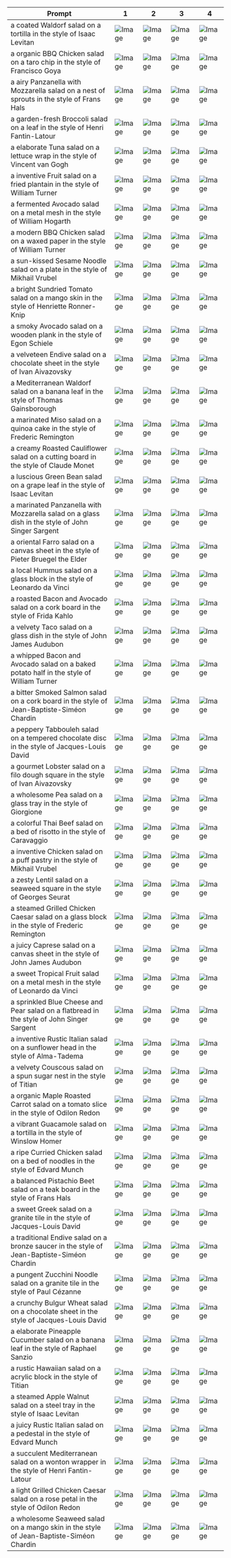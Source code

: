 | Prompt | 1 | 2 | 3 | 4 |
|-|-|-|-|-|
| a coated Waldorf salad on a tortilla in the style of Isaac Levitan | ![Image](https://salad-benchmark-public-assets.s3.us-east-2.amazonaws.com/sdxl/047e5da2-939f-4e0c-a676-bdc800550920-0.jpg) | ![Image](https://salad-benchmark-public-assets.s3.us-east-2.amazonaws.com/sdxl/047e5da2-939f-4e0c-a676-bdc800550920-1.jpg) | ![Image](https://salad-benchmark-public-assets.s3.us-east-2.amazonaws.com/sdxl/047e5da2-939f-4e0c-a676-bdc800550920-2.jpg) | ![Image](https://salad-benchmark-public-assets.s3.us-east-2.amazonaws.com/sdxl/047e5da2-939f-4e0c-a676-bdc800550920-3.jpg) |
| a organic BBQ Chicken salad on a taro chip in the style of Francisco Goya | ![Image](https://salad-benchmark-public-assets.s3.us-east-2.amazonaws.com/sdxl/80b92948-9ad0-4e63-a1d7-6f4082c257f6-0.jpg) | ![Image](https://salad-benchmark-public-assets.s3.us-east-2.amazonaws.com/sdxl/80b92948-9ad0-4e63-a1d7-6f4082c257f6-1.jpg) | ![Image](https://salad-benchmark-public-assets.s3.us-east-2.amazonaws.com/sdxl/80b92948-9ad0-4e63-a1d7-6f4082c257f6-2.jpg) | ![Image](https://salad-benchmark-public-assets.s3.us-east-2.amazonaws.com/sdxl/80b92948-9ad0-4e63-a1d7-6f4082c257f6-3.jpg) |
| a airy Panzanella with Mozzarella salad on a nest of sprouts in the style of Frans Hals | ![Image](https://salad-benchmark-public-assets.s3.us-east-2.amazonaws.com/sdxl/15692f56-b22e-4de0-8d1d-e06b5f12d726-0.jpg) | ![Image](https://salad-benchmark-public-assets.s3.us-east-2.amazonaws.com/sdxl/15692f56-b22e-4de0-8d1d-e06b5f12d726-1.jpg) | ![Image](https://salad-benchmark-public-assets.s3.us-east-2.amazonaws.com/sdxl/15692f56-b22e-4de0-8d1d-e06b5f12d726-2.jpg) | ![Image](https://salad-benchmark-public-assets.s3.us-east-2.amazonaws.com/sdxl/15692f56-b22e-4de0-8d1d-e06b5f12d726-3.jpg) |
| a garden-fresh Broccoli salad on a leaf in the style of Henri Fantin-Latour | ![Image](https://salad-benchmark-public-assets.s3.us-east-2.amazonaws.com/sdxl/1c0905dd-f33f-4439-87f2-68b2aafa9621-0.jpg) | ![Image](https://salad-benchmark-public-assets.s3.us-east-2.amazonaws.com/sdxl/1c0905dd-f33f-4439-87f2-68b2aafa9621-1.jpg) | ![Image](https://salad-benchmark-public-assets.s3.us-east-2.amazonaws.com/sdxl/1c0905dd-f33f-4439-87f2-68b2aafa9621-2.jpg) | ![Image](https://salad-benchmark-public-assets.s3.us-east-2.amazonaws.com/sdxl/1c0905dd-f33f-4439-87f2-68b2aafa9621-3.jpg) |
| a elaborate Tuna salad on a lettuce wrap in the style of Vincent van Gogh | ![Image](https://salad-benchmark-public-assets.s3.us-east-2.amazonaws.com/sdxl/7d9985cd-03f3-422f-9b29-2117ccb50fcc-0.jpg) | ![Image](https://salad-benchmark-public-assets.s3.us-east-2.amazonaws.com/sdxl/7d9985cd-03f3-422f-9b29-2117ccb50fcc-1.jpg) | ![Image](https://salad-benchmark-public-assets.s3.us-east-2.amazonaws.com/sdxl/7d9985cd-03f3-422f-9b29-2117ccb50fcc-2.jpg) | ![Image](https://salad-benchmark-public-assets.s3.us-east-2.amazonaws.com/sdxl/7d9985cd-03f3-422f-9b29-2117ccb50fcc-3.jpg) |
| a inventive Fruit salad on a fried plantain in the style of William Turner | ![Image](https://salad-benchmark-public-assets.s3.us-east-2.amazonaws.com/sdxl/2b9a7f84-e17a-498a-8d46-1b03bf489834-0.jpg) | ![Image](https://salad-benchmark-public-assets.s3.us-east-2.amazonaws.com/sdxl/2b9a7f84-e17a-498a-8d46-1b03bf489834-1.jpg) | ![Image](https://salad-benchmark-public-assets.s3.us-east-2.amazonaws.com/sdxl/2b9a7f84-e17a-498a-8d46-1b03bf489834-2.jpg) | ![Image](https://salad-benchmark-public-assets.s3.us-east-2.amazonaws.com/sdxl/2b9a7f84-e17a-498a-8d46-1b03bf489834-3.jpg) |
| a fermented Avocado salad on a metal mesh in the style of William Hogarth | ![Image](https://salad-benchmark-public-assets.s3.us-east-2.amazonaws.com/sdxl/eaad1959-efa9-4ac9-9506-ac989eeb4f76-0.jpg) | ![Image](https://salad-benchmark-public-assets.s3.us-east-2.amazonaws.com/sdxl/eaad1959-efa9-4ac9-9506-ac989eeb4f76-1.jpg) | ![Image](https://salad-benchmark-public-assets.s3.us-east-2.amazonaws.com/sdxl/eaad1959-efa9-4ac9-9506-ac989eeb4f76-2.jpg) | ![Image](https://salad-benchmark-public-assets.s3.us-east-2.amazonaws.com/sdxl/eaad1959-efa9-4ac9-9506-ac989eeb4f76-3.jpg) |
| a modern BBQ Chicken salad on a waxed paper in the style of William Turner | ![Image](https://salad-benchmark-public-assets.s3.us-east-2.amazonaws.com/sdxl/dd3edd1c-7cc3-4e2d-ac96-4f6a103a4b9e-0.jpg) | ![Image](https://salad-benchmark-public-assets.s3.us-east-2.amazonaws.com/sdxl/dd3edd1c-7cc3-4e2d-ac96-4f6a103a4b9e-1.jpg) | ![Image](https://salad-benchmark-public-assets.s3.us-east-2.amazonaws.com/sdxl/dd3edd1c-7cc3-4e2d-ac96-4f6a103a4b9e-2.jpg) | ![Image](https://salad-benchmark-public-assets.s3.us-east-2.amazonaws.com/sdxl/dd3edd1c-7cc3-4e2d-ac96-4f6a103a4b9e-3.jpg) |
| a sun-kissed Sesame Noodle salad on a plate in the style of Mikhail Vrubel | ![Image](https://salad-benchmark-public-assets.s3.us-east-2.amazonaws.com/sdxl/190d910b-aae4-4ef2-9631-f07cbfbdb610-0.jpg) | ![Image](https://salad-benchmark-public-assets.s3.us-east-2.amazonaws.com/sdxl/190d910b-aae4-4ef2-9631-f07cbfbdb610-1.jpg) | ![Image](https://salad-benchmark-public-assets.s3.us-east-2.amazonaws.com/sdxl/190d910b-aae4-4ef2-9631-f07cbfbdb610-2.jpg) | ![Image](https://salad-benchmark-public-assets.s3.us-east-2.amazonaws.com/sdxl/190d910b-aae4-4ef2-9631-f07cbfbdb610-3.jpg) |
| a bright Sundried Tomato salad on a mango skin in the style of Henriette Ronner-Knip | ![Image](https://salad-benchmark-public-assets.s3.us-east-2.amazonaws.com/sdxl/6f2334ea-5074-416d-b147-2ae0e56f1a71-0.jpg) | ![Image](https://salad-benchmark-public-assets.s3.us-east-2.amazonaws.com/sdxl/6f2334ea-5074-416d-b147-2ae0e56f1a71-1.jpg) | ![Image](https://salad-benchmark-public-assets.s3.us-east-2.amazonaws.com/sdxl/6f2334ea-5074-416d-b147-2ae0e56f1a71-2.jpg) | ![Image](https://salad-benchmark-public-assets.s3.us-east-2.amazonaws.com/sdxl/6f2334ea-5074-416d-b147-2ae0e56f1a71-3.jpg) |
| a smoky Avocado salad on a wooden plank in the style of Egon Schiele | ![Image](https://salad-benchmark-public-assets.s3.us-east-2.amazonaws.com/sdxl/0c33be69-3e4d-496f-b3d0-8340ef4f841a-0.jpg) | ![Image](https://salad-benchmark-public-assets.s3.us-east-2.amazonaws.com/sdxl/0c33be69-3e4d-496f-b3d0-8340ef4f841a-1.jpg) | ![Image](https://salad-benchmark-public-assets.s3.us-east-2.amazonaws.com/sdxl/0c33be69-3e4d-496f-b3d0-8340ef4f841a-2.jpg) | ![Image](https://salad-benchmark-public-assets.s3.us-east-2.amazonaws.com/sdxl/0c33be69-3e4d-496f-b3d0-8340ef4f841a-3.jpg) |
| a velveteen Endive salad on a chocolate sheet in the style of Ivan Aivazovsky | ![Image](https://salad-benchmark-public-assets.s3.us-east-2.amazonaws.com/sdxl/77ba6d0d-effa-4ac1-9eb1-b81f10380745-0.jpg) | ![Image](https://salad-benchmark-public-assets.s3.us-east-2.amazonaws.com/sdxl/77ba6d0d-effa-4ac1-9eb1-b81f10380745-1.jpg) | ![Image](https://salad-benchmark-public-assets.s3.us-east-2.amazonaws.com/sdxl/77ba6d0d-effa-4ac1-9eb1-b81f10380745-2.jpg) | ![Image](https://salad-benchmark-public-assets.s3.us-east-2.amazonaws.com/sdxl/77ba6d0d-effa-4ac1-9eb1-b81f10380745-3.jpg) |
| a Mediterranean Waldorf salad on a banana leaf in the style of Thomas Gainsborough | ![Image](https://salad-benchmark-public-assets.s3.us-east-2.amazonaws.com/sdxl/fe33d1d8-9b25-4ced-a196-0a8def331a08-0.jpg) | ![Image](https://salad-benchmark-public-assets.s3.us-east-2.amazonaws.com/sdxl/fe33d1d8-9b25-4ced-a196-0a8def331a08-1.jpg) | ![Image](https://salad-benchmark-public-assets.s3.us-east-2.amazonaws.com/sdxl/fe33d1d8-9b25-4ced-a196-0a8def331a08-2.jpg) | ![Image](https://salad-benchmark-public-assets.s3.us-east-2.amazonaws.com/sdxl/fe33d1d8-9b25-4ced-a196-0a8def331a08-3.jpg) |
| a marinated Miso salad on a quinoa cake in the style of Frederic Remington | ![Image](https://salad-benchmark-public-assets.s3.us-east-2.amazonaws.com/sdxl/22bbef3f-440a-47ec-8f27-4ce91e531931-0.jpg) | ![Image](https://salad-benchmark-public-assets.s3.us-east-2.amazonaws.com/sdxl/22bbef3f-440a-47ec-8f27-4ce91e531931-1.jpg) | ![Image](https://salad-benchmark-public-assets.s3.us-east-2.amazonaws.com/sdxl/22bbef3f-440a-47ec-8f27-4ce91e531931-2.jpg) | ![Image](https://salad-benchmark-public-assets.s3.us-east-2.amazonaws.com/sdxl/22bbef3f-440a-47ec-8f27-4ce91e531931-3.jpg) |
| a creamy Roasted Cauliflower salad on a cutting board in the style of Claude Monet | ![Image](https://salad-benchmark-public-assets.s3.us-east-2.amazonaws.com/sdxl/196028d9-fddd-4e9e-8360-c1b81d61a67e-0.jpg) | ![Image](https://salad-benchmark-public-assets.s3.us-east-2.amazonaws.com/sdxl/196028d9-fddd-4e9e-8360-c1b81d61a67e-1.jpg) | ![Image](https://salad-benchmark-public-assets.s3.us-east-2.amazonaws.com/sdxl/196028d9-fddd-4e9e-8360-c1b81d61a67e-2.jpg) | ![Image](https://salad-benchmark-public-assets.s3.us-east-2.amazonaws.com/sdxl/196028d9-fddd-4e9e-8360-c1b81d61a67e-3.jpg) |
| a luscious Green Bean salad on a grape leaf in the style of Isaac Levitan | ![Image](https://salad-benchmark-public-assets.s3.us-east-2.amazonaws.com/sdxl/0df70201-bf1b-4c49-a54d-c1ff71dfd19c-0.jpg) | ![Image](https://salad-benchmark-public-assets.s3.us-east-2.amazonaws.com/sdxl/0df70201-bf1b-4c49-a54d-c1ff71dfd19c-1.jpg) | ![Image](https://salad-benchmark-public-assets.s3.us-east-2.amazonaws.com/sdxl/0df70201-bf1b-4c49-a54d-c1ff71dfd19c-2.jpg) | ![Image](https://salad-benchmark-public-assets.s3.us-east-2.amazonaws.com/sdxl/0df70201-bf1b-4c49-a54d-c1ff71dfd19c-3.jpg) |
| a marinated Panzanella with Mozzarella salad on a glass dish in the style of John Singer Sargent | ![Image](https://salad-benchmark-public-assets.s3.us-east-2.amazonaws.com/sdxl/f1a4a44d-a1a0-4db7-93d9-a67623434f16-0.jpg) | ![Image](https://salad-benchmark-public-assets.s3.us-east-2.amazonaws.com/sdxl/f1a4a44d-a1a0-4db7-93d9-a67623434f16-1.jpg) | ![Image](https://salad-benchmark-public-assets.s3.us-east-2.amazonaws.com/sdxl/f1a4a44d-a1a0-4db7-93d9-a67623434f16-2.jpg) | ![Image](https://salad-benchmark-public-assets.s3.us-east-2.amazonaws.com/sdxl/f1a4a44d-a1a0-4db7-93d9-a67623434f16-3.jpg) |
| a oriental Farro salad on a canvas sheet in the style of Pieter Bruegel the Elder | ![Image](https://salad-benchmark-public-assets.s3.us-east-2.amazonaws.com/sdxl/436c3f91-3bd8-4f40-bd23-f5192d5e64a0-0.jpg) | ![Image](https://salad-benchmark-public-assets.s3.us-east-2.amazonaws.com/sdxl/436c3f91-3bd8-4f40-bd23-f5192d5e64a0-1.jpg) | ![Image](https://salad-benchmark-public-assets.s3.us-east-2.amazonaws.com/sdxl/436c3f91-3bd8-4f40-bd23-f5192d5e64a0-2.jpg) | ![Image](https://salad-benchmark-public-assets.s3.us-east-2.amazonaws.com/sdxl/436c3f91-3bd8-4f40-bd23-f5192d5e64a0-3.jpg) |
| a local Hummus salad on a glass block in the style of Leonardo da Vinci | ![Image](https://salad-benchmark-public-assets.s3.us-east-2.amazonaws.com/sdxl/8a09f97b-e84d-43b2-b2d3-efecbebe1e07-0.jpg) | ![Image](https://salad-benchmark-public-assets.s3.us-east-2.amazonaws.com/sdxl/8a09f97b-e84d-43b2-b2d3-efecbebe1e07-1.jpg) | ![Image](https://salad-benchmark-public-assets.s3.us-east-2.amazonaws.com/sdxl/8a09f97b-e84d-43b2-b2d3-efecbebe1e07-2.jpg) | ![Image](https://salad-benchmark-public-assets.s3.us-east-2.amazonaws.com/sdxl/8a09f97b-e84d-43b2-b2d3-efecbebe1e07-3.jpg) |
| a roasted Bacon and Avocado salad on a cork board in the style of Frida Kahlo | ![Image](https://salad-benchmark-public-assets.s3.us-east-2.amazonaws.com/sdxl/6fc7dd42-dfa5-4433-bbe0-8763cbb0992f-0.jpg) | ![Image](https://salad-benchmark-public-assets.s3.us-east-2.amazonaws.com/sdxl/6fc7dd42-dfa5-4433-bbe0-8763cbb0992f-1.jpg) | ![Image](https://salad-benchmark-public-assets.s3.us-east-2.amazonaws.com/sdxl/6fc7dd42-dfa5-4433-bbe0-8763cbb0992f-2.jpg) | ![Image](https://salad-benchmark-public-assets.s3.us-east-2.amazonaws.com/sdxl/6fc7dd42-dfa5-4433-bbe0-8763cbb0992f-3.jpg) |
| a velvety Taco salad on a glass dish in the style of John James Audubon | ![Image](https://salad-benchmark-public-assets.s3.us-east-2.amazonaws.com/sdxl/ef3bc2a8-59db-408f-af96-56a1c7ca51a6-0.jpg) | ![Image](https://salad-benchmark-public-assets.s3.us-east-2.amazonaws.com/sdxl/ef3bc2a8-59db-408f-af96-56a1c7ca51a6-1.jpg) | ![Image](https://salad-benchmark-public-assets.s3.us-east-2.amazonaws.com/sdxl/ef3bc2a8-59db-408f-af96-56a1c7ca51a6-2.jpg) | ![Image](https://salad-benchmark-public-assets.s3.us-east-2.amazonaws.com/sdxl/ef3bc2a8-59db-408f-af96-56a1c7ca51a6-3.jpg) |
| a whipped Bacon and Avocado salad on a baked potato half in the style of William Turner | ![Image](https://salad-benchmark-public-assets.s3.us-east-2.amazonaws.com/sdxl/ae821364-196c-4e68-9aa7-36d216550521-0.jpg) | ![Image](https://salad-benchmark-public-assets.s3.us-east-2.amazonaws.com/sdxl/ae821364-196c-4e68-9aa7-36d216550521-1.jpg) | ![Image](https://salad-benchmark-public-assets.s3.us-east-2.amazonaws.com/sdxl/ae821364-196c-4e68-9aa7-36d216550521-2.jpg) | ![Image](https://salad-benchmark-public-assets.s3.us-east-2.amazonaws.com/sdxl/ae821364-196c-4e68-9aa7-36d216550521-3.jpg) |
| a bitter Smoked Salmon salad on a cork board in the style of Jean-Baptiste-Siméon Chardin | ![Image](https://salad-benchmark-public-assets.s3.us-east-2.amazonaws.com/sdxl/03b55489-0604-415e-9f93-02e18a66960b-0.jpg) | ![Image](https://salad-benchmark-public-assets.s3.us-east-2.amazonaws.com/sdxl/03b55489-0604-415e-9f93-02e18a66960b-1.jpg) | ![Image](https://salad-benchmark-public-assets.s3.us-east-2.amazonaws.com/sdxl/03b55489-0604-415e-9f93-02e18a66960b-2.jpg) | ![Image](https://salad-benchmark-public-assets.s3.us-east-2.amazonaws.com/sdxl/03b55489-0604-415e-9f93-02e18a66960b-3.jpg) |
| a peppery Tabbouleh salad on a tempered chocolate disc in the style of Jacques-Louis David | ![Image](https://salad-benchmark-public-assets.s3.us-east-2.amazonaws.com/sdxl/0b18af22-f912-4316-83ec-d14090c55864-0.jpg) | ![Image](https://salad-benchmark-public-assets.s3.us-east-2.amazonaws.com/sdxl/0b18af22-f912-4316-83ec-d14090c55864-1.jpg) | ![Image](https://salad-benchmark-public-assets.s3.us-east-2.amazonaws.com/sdxl/0b18af22-f912-4316-83ec-d14090c55864-2.jpg) | ![Image](https://salad-benchmark-public-assets.s3.us-east-2.amazonaws.com/sdxl/0b18af22-f912-4316-83ec-d14090c55864-3.jpg) |
| a gourmet Lobster salad on a filo dough square in the style of Ivan Aivazovsky | ![Image](https://salad-benchmark-public-assets.s3.us-east-2.amazonaws.com/sdxl/d1647476-bcc6-4507-a9f6-49924c58f44b-0.jpg) | ![Image](https://salad-benchmark-public-assets.s3.us-east-2.amazonaws.com/sdxl/d1647476-bcc6-4507-a9f6-49924c58f44b-1.jpg) | ![Image](https://salad-benchmark-public-assets.s3.us-east-2.amazonaws.com/sdxl/d1647476-bcc6-4507-a9f6-49924c58f44b-2.jpg) | ![Image](https://salad-benchmark-public-assets.s3.us-east-2.amazonaws.com/sdxl/d1647476-bcc6-4507-a9f6-49924c58f44b-3.jpg) |
| a wholesome Pea salad on a glass tray in the style of Giorgione | ![Image](https://salad-benchmark-public-assets.s3.us-east-2.amazonaws.com/sdxl/65dda84b-c6ee-46ef-bc2f-1ced1c74ec2d-0.jpg) | ![Image](https://salad-benchmark-public-assets.s3.us-east-2.amazonaws.com/sdxl/65dda84b-c6ee-46ef-bc2f-1ced1c74ec2d-1.jpg) | ![Image](https://salad-benchmark-public-assets.s3.us-east-2.amazonaws.com/sdxl/65dda84b-c6ee-46ef-bc2f-1ced1c74ec2d-2.jpg) | ![Image](https://salad-benchmark-public-assets.s3.us-east-2.amazonaws.com/sdxl/65dda84b-c6ee-46ef-bc2f-1ced1c74ec2d-3.jpg) |
| a colorful Thai Beef salad on a bed of risotto in the style of Caravaggio | ![Image](https://salad-benchmark-public-assets.s3.us-east-2.amazonaws.com/sdxl/c9f48657-71cf-4e89-9d15-499cb55c2457-0.jpg) | ![Image](https://salad-benchmark-public-assets.s3.us-east-2.amazonaws.com/sdxl/c9f48657-71cf-4e89-9d15-499cb55c2457-1.jpg) | ![Image](https://salad-benchmark-public-assets.s3.us-east-2.amazonaws.com/sdxl/c9f48657-71cf-4e89-9d15-499cb55c2457-2.jpg) | ![Image](https://salad-benchmark-public-assets.s3.us-east-2.amazonaws.com/sdxl/c9f48657-71cf-4e89-9d15-499cb55c2457-3.jpg) |
| a inventive Chicken salad on a puff pastry in the style of Mikhail Vrubel | ![Image](https://salad-benchmark-public-assets.s3.us-east-2.amazonaws.com/sdxl/105ab3ef-3deb-4028-ac4a-ce1881dd4a95-0.jpg) | ![Image](https://salad-benchmark-public-assets.s3.us-east-2.amazonaws.com/sdxl/105ab3ef-3deb-4028-ac4a-ce1881dd4a95-1.jpg) | ![Image](https://salad-benchmark-public-assets.s3.us-east-2.amazonaws.com/sdxl/105ab3ef-3deb-4028-ac4a-ce1881dd4a95-2.jpg) | ![Image](https://salad-benchmark-public-assets.s3.us-east-2.amazonaws.com/sdxl/105ab3ef-3deb-4028-ac4a-ce1881dd4a95-3.jpg) |
| a zesty Lentil salad on a seaweed square in the style of Georges Seurat | ![Image](https://salad-benchmark-public-assets.s3.us-east-2.amazonaws.com/sdxl/cda670f7-2929-4be6-8655-7bd6040dd0e2-0.jpg) | ![Image](https://salad-benchmark-public-assets.s3.us-east-2.amazonaws.com/sdxl/cda670f7-2929-4be6-8655-7bd6040dd0e2-1.jpg) | ![Image](https://salad-benchmark-public-assets.s3.us-east-2.amazonaws.com/sdxl/cda670f7-2929-4be6-8655-7bd6040dd0e2-2.jpg) | ![Image](https://salad-benchmark-public-assets.s3.us-east-2.amazonaws.com/sdxl/cda670f7-2929-4be6-8655-7bd6040dd0e2-3.jpg) |
| a steamed Grilled Chicken Caesar salad on a glass block in the style of Frederic Remington | ![Image](https://salad-benchmark-public-assets.s3.us-east-2.amazonaws.com/sdxl/d7295975-2e38-4bdb-82da-3be6b194db4f-0.jpg) | ![Image](https://salad-benchmark-public-assets.s3.us-east-2.amazonaws.com/sdxl/d7295975-2e38-4bdb-82da-3be6b194db4f-1.jpg) | ![Image](https://salad-benchmark-public-assets.s3.us-east-2.amazonaws.com/sdxl/d7295975-2e38-4bdb-82da-3be6b194db4f-2.jpg) | ![Image](https://salad-benchmark-public-assets.s3.us-east-2.amazonaws.com/sdxl/d7295975-2e38-4bdb-82da-3be6b194db4f-3.jpg) |
| a juicy Caprese salad on a canvas sheet in the style of John James Audubon | ![Image](https://salad-benchmark-public-assets.s3.us-east-2.amazonaws.com/sdxl/0c3f2029-5a10-4c93-bc10-332e617e5b74-0.jpg) | ![Image](https://salad-benchmark-public-assets.s3.us-east-2.amazonaws.com/sdxl/0c3f2029-5a10-4c93-bc10-332e617e5b74-1.jpg) | ![Image](https://salad-benchmark-public-assets.s3.us-east-2.amazonaws.com/sdxl/0c3f2029-5a10-4c93-bc10-332e617e5b74-2.jpg) | ![Image](https://salad-benchmark-public-assets.s3.us-east-2.amazonaws.com/sdxl/0c3f2029-5a10-4c93-bc10-332e617e5b74-3.jpg) |
| a sweet Tropical Fruit salad on a metal mesh in the style of Leonardo da Vinci | ![Image](https://salad-benchmark-public-assets.s3.us-east-2.amazonaws.com/sdxl/3185e2b1-ff2f-4410-9752-017ec3d9ed78-0.jpg) | ![Image](https://salad-benchmark-public-assets.s3.us-east-2.amazonaws.com/sdxl/3185e2b1-ff2f-4410-9752-017ec3d9ed78-1.jpg) | ![Image](https://salad-benchmark-public-assets.s3.us-east-2.amazonaws.com/sdxl/3185e2b1-ff2f-4410-9752-017ec3d9ed78-2.jpg) | ![Image](https://salad-benchmark-public-assets.s3.us-east-2.amazonaws.com/sdxl/3185e2b1-ff2f-4410-9752-017ec3d9ed78-3.jpg) |
| a sprinkled Blue Cheese and Pear salad on a flatbread in the style of John Singer Sargent | ![Image](https://salad-benchmark-public-assets.s3.us-east-2.amazonaws.com/sdxl/b88e059d-a539-4f93-b621-a834ba6713ad-0.jpg) | ![Image](https://salad-benchmark-public-assets.s3.us-east-2.amazonaws.com/sdxl/b88e059d-a539-4f93-b621-a834ba6713ad-1.jpg) | ![Image](https://salad-benchmark-public-assets.s3.us-east-2.amazonaws.com/sdxl/b88e059d-a539-4f93-b621-a834ba6713ad-2.jpg) | ![Image](https://salad-benchmark-public-assets.s3.us-east-2.amazonaws.com/sdxl/b88e059d-a539-4f93-b621-a834ba6713ad-3.jpg) |
| a inventive Rustic Italian salad on a sunflower head in the style of Alma-Tadema | ![Image](https://salad-benchmark-public-assets.s3.us-east-2.amazonaws.com/sdxl/bf57e76b-c2aa-430c-88b8-bdfb69cac34e-0.jpg) | ![Image](https://salad-benchmark-public-assets.s3.us-east-2.amazonaws.com/sdxl/bf57e76b-c2aa-430c-88b8-bdfb69cac34e-1.jpg) | ![Image](https://salad-benchmark-public-assets.s3.us-east-2.amazonaws.com/sdxl/bf57e76b-c2aa-430c-88b8-bdfb69cac34e-2.jpg) | ![Image](https://salad-benchmark-public-assets.s3.us-east-2.amazonaws.com/sdxl/bf57e76b-c2aa-430c-88b8-bdfb69cac34e-3.jpg) |
| a velvety Couscous salad on a spun sugar nest in the style of Titian | ![Image](https://salad-benchmark-public-assets.s3.us-east-2.amazonaws.com/sdxl/768c7537-0e4b-4954-8d2d-dcf92dccd0cb-0.jpg) | ![Image](https://salad-benchmark-public-assets.s3.us-east-2.amazonaws.com/sdxl/768c7537-0e4b-4954-8d2d-dcf92dccd0cb-1.jpg) | ![Image](https://salad-benchmark-public-assets.s3.us-east-2.amazonaws.com/sdxl/768c7537-0e4b-4954-8d2d-dcf92dccd0cb-2.jpg) | ![Image](https://salad-benchmark-public-assets.s3.us-east-2.amazonaws.com/sdxl/768c7537-0e4b-4954-8d2d-dcf92dccd0cb-3.jpg) |
| a organic Maple Roasted Carrot salad on a tomato slice in the style of Odilon Redon | ![Image](https://salad-benchmark-public-assets.s3.us-east-2.amazonaws.com/sdxl/2eea7f25-db30-485a-a8f6-ebd807f1ec54-0.jpg) | ![Image](https://salad-benchmark-public-assets.s3.us-east-2.amazonaws.com/sdxl/2eea7f25-db30-485a-a8f6-ebd807f1ec54-1.jpg) | ![Image](https://salad-benchmark-public-assets.s3.us-east-2.amazonaws.com/sdxl/2eea7f25-db30-485a-a8f6-ebd807f1ec54-2.jpg) | ![Image](https://salad-benchmark-public-assets.s3.us-east-2.amazonaws.com/sdxl/2eea7f25-db30-485a-a8f6-ebd807f1ec54-3.jpg) |
| a vibrant Guacamole salad on a tortilla in the style of Winslow Homer | ![Image](https://salad-benchmark-public-assets.s3.us-east-2.amazonaws.com/sdxl/ebd43f00-cd22-438a-8680-6633ad46fd71-0.jpg) | ![Image](https://salad-benchmark-public-assets.s3.us-east-2.amazonaws.com/sdxl/ebd43f00-cd22-438a-8680-6633ad46fd71-1.jpg) | ![Image](https://salad-benchmark-public-assets.s3.us-east-2.amazonaws.com/sdxl/ebd43f00-cd22-438a-8680-6633ad46fd71-2.jpg) | ![Image](https://salad-benchmark-public-assets.s3.us-east-2.amazonaws.com/sdxl/ebd43f00-cd22-438a-8680-6633ad46fd71-3.jpg) |
| a ripe Curried Chicken salad on a bed of noodles in the style of Edvard Munch | ![Image](https://salad-benchmark-public-assets.s3.us-east-2.amazonaws.com/sdxl/7353d692-911d-486d-b3e4-269b3866581d-0.jpg) | ![Image](https://salad-benchmark-public-assets.s3.us-east-2.amazonaws.com/sdxl/7353d692-911d-486d-b3e4-269b3866581d-1.jpg) | ![Image](https://salad-benchmark-public-assets.s3.us-east-2.amazonaws.com/sdxl/7353d692-911d-486d-b3e4-269b3866581d-2.jpg) | ![Image](https://salad-benchmark-public-assets.s3.us-east-2.amazonaws.com/sdxl/7353d692-911d-486d-b3e4-269b3866581d-3.jpg) |
| a balanced Pistachio Beet salad on a teak board in the style of Frans Hals | ![Image](https://salad-benchmark-public-assets.s3.us-east-2.amazonaws.com/sdxl/78ddd39d-5eab-426a-a7e9-0a8fc70ea40f-0.jpg) | ![Image](https://salad-benchmark-public-assets.s3.us-east-2.amazonaws.com/sdxl/78ddd39d-5eab-426a-a7e9-0a8fc70ea40f-1.jpg) | ![Image](https://salad-benchmark-public-assets.s3.us-east-2.amazonaws.com/sdxl/78ddd39d-5eab-426a-a7e9-0a8fc70ea40f-2.jpg) | ![Image](https://salad-benchmark-public-assets.s3.us-east-2.amazonaws.com/sdxl/78ddd39d-5eab-426a-a7e9-0a8fc70ea40f-3.jpg) |
| a sweet Greek salad on a granite tile in the style of Jacques-Louis David | ![Image](https://salad-benchmark-public-assets.s3.us-east-2.amazonaws.com/sdxl/c67b5e7c-d75f-4631-939d-d2090b1f618d-0.jpg) | ![Image](https://salad-benchmark-public-assets.s3.us-east-2.amazonaws.com/sdxl/c67b5e7c-d75f-4631-939d-d2090b1f618d-1.jpg) | ![Image](https://salad-benchmark-public-assets.s3.us-east-2.amazonaws.com/sdxl/c67b5e7c-d75f-4631-939d-d2090b1f618d-2.jpg) | ![Image](https://salad-benchmark-public-assets.s3.us-east-2.amazonaws.com/sdxl/c67b5e7c-d75f-4631-939d-d2090b1f618d-3.jpg) |
| a traditional Endive salad on a bronze saucer in the style of Jean-Baptiste-Siméon Chardin | ![Image](https://salad-benchmark-public-assets.s3.us-east-2.amazonaws.com/sdxl/a6e87d99-3230-4053-9b01-fd7a01e51f21-0.jpg) | ![Image](https://salad-benchmark-public-assets.s3.us-east-2.amazonaws.com/sdxl/a6e87d99-3230-4053-9b01-fd7a01e51f21-1.jpg) | ![Image](https://salad-benchmark-public-assets.s3.us-east-2.amazonaws.com/sdxl/a6e87d99-3230-4053-9b01-fd7a01e51f21-2.jpg) | ![Image](https://salad-benchmark-public-assets.s3.us-east-2.amazonaws.com/sdxl/a6e87d99-3230-4053-9b01-fd7a01e51f21-3.jpg) |
| a pungent Zucchini Noodle salad on a granite tile in the style of Paul Cézanne | ![Image](https://salad-benchmark-public-assets.s3.us-east-2.amazonaws.com/sdxl/bf7f6bd8-5be5-463a-ab21-3fa9f85191a6-0.jpg) | ![Image](https://salad-benchmark-public-assets.s3.us-east-2.amazonaws.com/sdxl/bf7f6bd8-5be5-463a-ab21-3fa9f85191a6-1.jpg) | ![Image](https://salad-benchmark-public-assets.s3.us-east-2.amazonaws.com/sdxl/bf7f6bd8-5be5-463a-ab21-3fa9f85191a6-2.jpg) | ![Image](https://salad-benchmark-public-assets.s3.us-east-2.amazonaws.com/sdxl/bf7f6bd8-5be5-463a-ab21-3fa9f85191a6-3.jpg) |
| a crunchy Bulgur Wheat salad on a chocolate sheet in the style of Jacques-Louis David | ![Image](https://salad-benchmark-public-assets.s3.us-east-2.amazonaws.com/sdxl/d11a7503-f300-43ce-b66b-bf8524adfd43-0.jpg) | ![Image](https://salad-benchmark-public-assets.s3.us-east-2.amazonaws.com/sdxl/d11a7503-f300-43ce-b66b-bf8524adfd43-1.jpg) | ![Image](https://salad-benchmark-public-assets.s3.us-east-2.amazonaws.com/sdxl/d11a7503-f300-43ce-b66b-bf8524adfd43-2.jpg) | ![Image](https://salad-benchmark-public-assets.s3.us-east-2.amazonaws.com/sdxl/d11a7503-f300-43ce-b66b-bf8524adfd43-3.jpg) |
| a elaborate Pineapple Cucumber salad on a banana leaf in the style of Raphael Sanzio | ![Image](https://salad-benchmark-public-assets.s3.us-east-2.amazonaws.com/sdxl/2e7274a7-c9c7-4e25-9811-03796e3e0f02-0.jpg) | ![Image](https://salad-benchmark-public-assets.s3.us-east-2.amazonaws.com/sdxl/2e7274a7-c9c7-4e25-9811-03796e3e0f02-1.jpg) | ![Image](https://salad-benchmark-public-assets.s3.us-east-2.amazonaws.com/sdxl/2e7274a7-c9c7-4e25-9811-03796e3e0f02-2.jpg) | ![Image](https://salad-benchmark-public-assets.s3.us-east-2.amazonaws.com/sdxl/2e7274a7-c9c7-4e25-9811-03796e3e0f02-3.jpg) |
| a rustic Hawaiian salad on a acrylic block in the style of Titian | ![Image](https://salad-benchmark-public-assets.s3.us-east-2.amazonaws.com/sdxl/d333cafa-9861-47f9-a660-7a7447d28db2-0.jpg) | ![Image](https://salad-benchmark-public-assets.s3.us-east-2.amazonaws.com/sdxl/d333cafa-9861-47f9-a660-7a7447d28db2-1.jpg) | ![Image](https://salad-benchmark-public-assets.s3.us-east-2.amazonaws.com/sdxl/d333cafa-9861-47f9-a660-7a7447d28db2-2.jpg) | ![Image](https://salad-benchmark-public-assets.s3.us-east-2.amazonaws.com/sdxl/d333cafa-9861-47f9-a660-7a7447d28db2-3.jpg) |
| a steamed Apple Walnut salad on a steel tray in the style of Isaac Levitan | ![Image](https://salad-benchmark-public-assets.s3.us-east-2.amazonaws.com/sdxl/05c1186c-b438-44f5-9dc0-353d3ad4b4af-0.jpg) | ![Image](https://salad-benchmark-public-assets.s3.us-east-2.amazonaws.com/sdxl/05c1186c-b438-44f5-9dc0-353d3ad4b4af-1.jpg) | ![Image](https://salad-benchmark-public-assets.s3.us-east-2.amazonaws.com/sdxl/05c1186c-b438-44f5-9dc0-353d3ad4b4af-2.jpg) | ![Image](https://salad-benchmark-public-assets.s3.us-east-2.amazonaws.com/sdxl/05c1186c-b438-44f5-9dc0-353d3ad4b4af-3.jpg) |
| a juicy Rustic Italian salad on a pedestal in the style of Edvard Munch | ![Image](https://salad-benchmark-public-assets.s3.us-east-2.amazonaws.com/sdxl/fe4ddbce-1ab0-487f-9cfe-a67d44834641-0.jpg) | ![Image](https://salad-benchmark-public-assets.s3.us-east-2.amazonaws.com/sdxl/fe4ddbce-1ab0-487f-9cfe-a67d44834641-1.jpg) | ![Image](https://salad-benchmark-public-assets.s3.us-east-2.amazonaws.com/sdxl/fe4ddbce-1ab0-487f-9cfe-a67d44834641-2.jpg) | ![Image](https://salad-benchmark-public-assets.s3.us-east-2.amazonaws.com/sdxl/fe4ddbce-1ab0-487f-9cfe-a67d44834641-3.jpg) |
| a succulent Mediterranean salad on a wonton wrapper in the style of Henri Fantin-Latour | ![Image](https://salad-benchmark-public-assets.s3.us-east-2.amazonaws.com/sdxl/64cd7f90-b3df-4380-99fb-c2c68181e8e0-0.jpg) | ![Image](https://salad-benchmark-public-assets.s3.us-east-2.amazonaws.com/sdxl/64cd7f90-b3df-4380-99fb-c2c68181e8e0-1.jpg) | ![Image](https://salad-benchmark-public-assets.s3.us-east-2.amazonaws.com/sdxl/64cd7f90-b3df-4380-99fb-c2c68181e8e0-2.jpg) | ![Image](https://salad-benchmark-public-assets.s3.us-east-2.amazonaws.com/sdxl/64cd7f90-b3df-4380-99fb-c2c68181e8e0-3.jpg) |
| a light Grilled Chicken Caesar salad on a rose petal in the style of Odilon Redon | ![Image](https://salad-benchmark-public-assets.s3.us-east-2.amazonaws.com/sdxl/0fcbcdb5-4ad2-47de-a1b5-e498f710e4d1-0.jpg) | ![Image](https://salad-benchmark-public-assets.s3.us-east-2.amazonaws.com/sdxl/0fcbcdb5-4ad2-47de-a1b5-e498f710e4d1-1.jpg) | ![Image](https://salad-benchmark-public-assets.s3.us-east-2.amazonaws.com/sdxl/0fcbcdb5-4ad2-47de-a1b5-e498f710e4d1-2.jpg) | ![Image](https://salad-benchmark-public-assets.s3.us-east-2.amazonaws.com/sdxl/0fcbcdb5-4ad2-47de-a1b5-e498f710e4d1-3.jpg) |
| a wholesome Seaweed salad on a mango skin in the style of Jean-Baptiste-Siméon Chardin | ![Image](https://salad-benchmark-public-assets.s3.us-east-2.amazonaws.com/sdxl/b83121f9-119b-4cc3-b37d-efd141f4a47b-0.jpg) | ![Image](https://salad-benchmark-public-assets.s3.us-east-2.amazonaws.com/sdxl/b83121f9-119b-4cc3-b37d-efd141f4a47b-1.jpg) | ![Image](https://salad-benchmark-public-assets.s3.us-east-2.amazonaws.com/sdxl/b83121f9-119b-4cc3-b37d-efd141f4a47b-2.jpg) | ![Image](https://salad-benchmark-public-assets.s3.us-east-2.amazonaws.com/sdxl/b83121f9-119b-4cc3-b37d-efd141f4a47b-3.jpg) |
